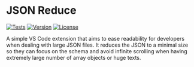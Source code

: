 # JSON Reduce

[![Tests](https://github.com/ang3lkar/json-reduce/workflows/Run%20Tests/badge.svg)](https://github.com/ang3lkar/spoti3/actions) [![Version](https://img.shields.io/github/package-json/v/ang3lkar/json-reduce)](https://github.com/ang3lkar/spoti3) [![License](https://img.shields.io/badge/license-MIT-blue.svg)](LICENSE)

A simple VS Code extension that aims to ease readability for developers when dealing with large JSON files. It reduces the JSON to a minimal size so they can focus on the schema and avoid infinite scrolling when having extremely large number of array objects or huge texts.

